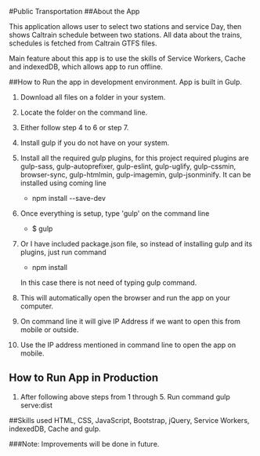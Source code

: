 
#Public Transportation
##About the App 

This application allows user to select two stations and service Day, then shows Caltrain schedule between two stations. All data about the trains, schedules is fetched from Caltrain GTFS files. 

Main feature about this app is to use the skills of Service Workers, Cache and indexedDB, which allows app to run offline.

##How to Run the app in development environment.
App is built in Gulp. 

1. Download all files on a folder in your system.
2. Locate the folder on the command line.
3. Either follow step 4 to 6 or step 7.
4. Install gulp if you do not have on your system. 
5. Install all the required gulp plugins, for this project required plugins are gulp-sass, gulp-autoprefixer, gulp-eslint, gulp-uglify, gulp-cssmin, browser-sync, gulp-htmlmin, gulp-imagemin, gulp-jsonminify. It can be installed using coming line 
     * npm install --save-dev <plugin-name>
6. Once everything is setup, type 'gulp' on the command line        
     * $<folder-name> gulp

7. Or I have included package.json file, so instead of installing gulp and its plugins, just run command
     * npm install

     In this case there is not need of typing gulp command. 

8. This will automatically open the browser and run the app on your computer. 
9. On command line it will give IP Address if we want to open this from mobile or outside. 
10. Use the IP address mentioned in command line to open the app on mobile.

## How to Run App in Production

1. After following above steps from 1 through 5. Run command gulp serve:dist

##Skills used
HTML, CSS, JavaScript, Bootstrap, jQuery, Service Workers, indexedDB, Cache and gulp.

###Note: 
Improvements will be done in future.


  
